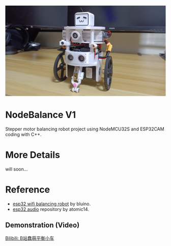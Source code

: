 ![banner](resource/NodeBalance.jpg)

# NodeBalance V1
Stepper motor balancing robot project using NodeMCU32S and ESP32CAM coding with C++.   


# More Details
will soon...   


# Reference   
* [esp32 wifi balancing robot](https://github.com/bluino/esp32_wifi_balancing_robot) by bluino.   
* [esp32 audio](https://github.com/atomic14/esp32_audio) repository by atomic14.


## Demonstration (Video)
[Bilibili: B站蠢萌平衡小车](https://www.bilibili.com/video/BV1Pg411N7Cg/)   
